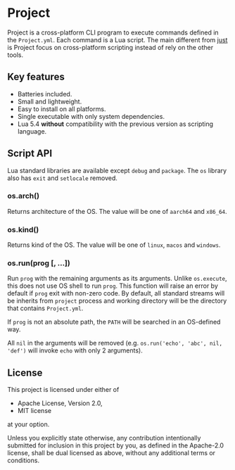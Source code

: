 # Project

Project is a cross-platform CLI program to execute commands defined in the `Project.yml`. Each command is a Lua script. The main different from [just](https://github.com/casey/just) is Project focus on cross-platform scripting instead of rely on the other tools.

## Key features

- Batteries included.
- Small and lightweight.
- Easy to install on all platforms.
- Single executable with only system dependencies.
- Lua 5.4 **without** compatibility with the previous version as scripting language.

## Script API

Lua standard libraries are available except `debug` and `package`. The `os` library also has `exit` and `setlocale` removed.

### os.arch()

Returns architecture of the OS. The value will be one of `aarch64` and `x86_64`.

### os.kind()

Returns kind of the OS. The value will be one of `linux`, `macos` and `windows`.

### os.run(prog [, ...])

Run `prog` with the remaining arguments as its arguments. Unlike `os.execute`, this does not use OS shell to run `prog`. This function will raise an error by default if `prog` exit with non-zero code. By default, all standard streams will be inherits from `project` process and working directory will be the directory that contains `Project.yml`.

If `prog` is not an absolute path, the `PATH` will be searched in an OS-defined way.

All `nil` in the arguments will be removed (e.g. `os.run('echo', 'abc', nil, 'def')` will invoke `echo` with only 2 arguments).

## License

This project is licensed under either of

- Apache License, Version 2.0,
- MIT license

at your option.

Unless you explicitly state otherwise, any contribution intentionally submitted for inclusion in this project by you, as defined in the Apache-2.0 license, shall be dual licensed as above, without any additional terms or conditions.
